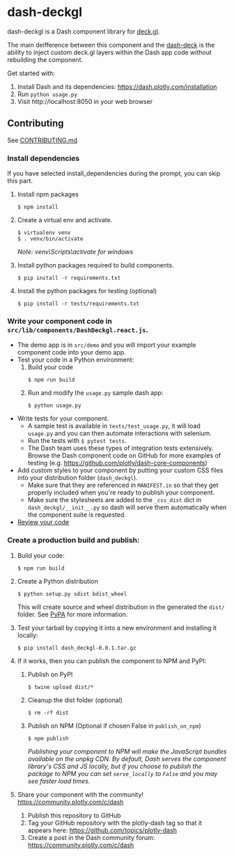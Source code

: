 # dash-deckgl

dash-deckgl is a Dash component library for [deck.gl](deck.gl).

The main deifference between this component and the [dash-deck](https://github.com/plotly/dash-deck) is the ability to inject custom deck.gl layers within the Dash app code without rebuilding the component.

Get started with:

1. Install Dash and its dependencies: https://dash.plotly.com/installation
2. Run `python usage.py`
3. Visit http://localhost:8050 in your web browser

## Contributing

See [CONTRIBUTING.md](./CONTRIBUTING.md)

### Install dependencies

If you have selected install_dependencies during the prompt, you can skip this part.

1. Install npm packages
    ```
    $ npm install
    ```
2. Create a virtual env and activate.

    ```
    $ virtualenv venv
    $ . venv/bin/activate
    ```

    _Note: venv\Scripts\activate for windows_

3. Install python packages required to build components.
    ```
    $ pip install -r requirements.txt
    ```
4. Install the python packages for testing (optional)
    ```
    $ pip install -r tests/requirements.txt
    ```

### Write your component code in `src/lib/components/DashDeckgl.react.js`.

-   The demo app is in `src/demo` and you will import your example component code into your demo app.
-   Test your code in a Python environment:
    1. Build your code
        ```
        $ npm run build
        ```
    2. Run and modify the `usage.py` sample dash app:
        ```
        $ python usage.py
        ```
-   Write tests for your component.
    -   A sample test is available in `tests/test_usage.py`, it will load `usage.py` and you can then automate interactions with selenium.
    -   Run the tests with `$ pytest tests`.
    -   The Dash team uses these types of integration tests extensively. Browse the Dash component code on GitHub for more examples of testing (e.g. https://github.com/plotly/dash-core-components)
-   Add custom styles to your component by putting your custom CSS files into your distribution folder (`dash_deckgl`).
    -   Make sure that they are referenced in `MANIFEST.in` so that they get properly included when you're ready to publish your component.
    -   Make sure the stylesheets are added to the `_css_dist` dict in `dash_deckgl/__init__.py` so dash will serve them automatically when the component suite is requested.
-   [Review your code](./review_checklist.md)

### Create a production build and publish:

1. Build your code:
    ```
    $ npm run build
    ```
2. Create a Python distribution

    ```
    $ python setup.py sdist bdist_wheel
    ```

    This will create source and wheel distribution in the generated the `dist/` folder.
    See [PyPA](https://packaging.python.org/guides/distributing-packages-using-setuptools/#packaging-your-project)
    for more information.

3. Test your tarball by copying it into a new environment and installing it locally:

    ```
    $ pip install dash_deckgl-0.0.1.tar.gz
    ```

4. If it works, then you can publish the component to NPM and PyPI:

    1. Publish on PyPI
        ```
        $ twine upload dist/*
        ```
    2. Cleanup the dist folder (optional)
        ```
        $ rm -rf dist
        ```
    3. Publish on NPM (Optional if chosen False in `publish_on_npm`)
        ```
        $ npm publish
        ```
        _Publishing your component to NPM will make the JavaScript bundles available on the unpkg CDN. By default, Dash serves the component library's CSS and JS locally, but if you choose to publish the package to NPM you can set `serve_locally` to `False` and you may see faster load times._

5. Share your component with the community! https://community.plotly.com/c/dash
    1. Publish this repository to GitHub
    2. Tag your GitHub repository with the plotly-dash tag so that it appears here: https://github.com/topics/plotly-dash
    3. Create a post in the Dash community forum: https://community.plotly.com/c/dash
